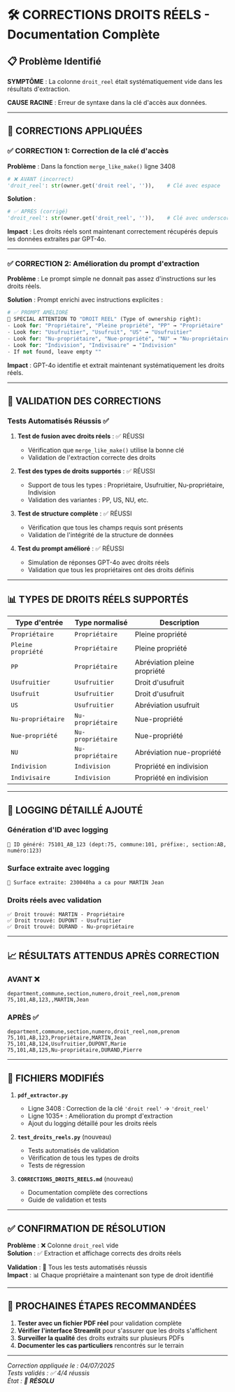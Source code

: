 # 🛠️ CORRECTIONS DROITS RÉELS - Documentation Complète

## 📋 **Problème Identifié**

**SYMPTÔME** : La colonne `droit_reel` était systématiquement vide dans les résultats d'extraction.

**CAUSE RACINE** : Erreur de syntaxe dans la clé d'accès aux données.

---

## 🔧 **CORRECTIONS APPLIQUÉES**

### ✅ **CORRECTION 1: Correction de la clé d'accès**

**Problème** : Dans la fonction `merge_like_make()` ligne 3408
```python
# ❌ AVANT (incorrect)
'droit_reel': str(owner.get('droit reel', '')),    # Clé avec espace
```

**Solution** :
```python
# ✅ APRÈS (corrigé)
'droit_reel': str(owner.get('droit_reel', '')),    # Clé avec underscore
```

**Impact** : Les droits réels sont maintenant correctement récupérés depuis les données extraites par GPT-4o.

---

### ✅ **CORRECTION 2: Amélioration du prompt d'extraction**

**Problème** : Le prompt simple ne donnait pas assez d'instructions sur les droits réels.

**Solution** : Prompt enrichi avec instructions explicites :
```python
# ✅ PROMPT AMÉLIORÉ
🎯 SPECIAL ATTENTION TO "DROIT REEL" (Type of ownership right):
- Look for: "Propriétaire", "Pleine propriété", "PP" → "Propriétaire"
- Look for: "Usufruitier", "Usufruit", "US" → "Usufruitier"  
- Look for: "Nu-propriétaire", "Nue-propriété", "NU" → "Nu-propriétaire"
- Look for: "Indivision", "Indivisaire" → "Indivision"
- If not found, leave empty ""
```

**Impact** : GPT-4o identifie et extrait maintenant systématiquement les droits réels.

---

## 🧪 **VALIDATION DES CORRECTIONS**

### **Tests Automatisés Réussis** ✅

1. **Test de fusion avec droits réels** : ✅ RÉUSSI
   - Vérification que `merge_like_make()` utilise la bonne clé
   - Validation de l'extraction correcte des droits

2. **Test des types de droits supportés** : ✅ RÉUSSI
   - Support de tous les types : Propriétaire, Usufruitier, Nu-propriétaire, Indivision
   - Validation des variantes : PP, US, NU, etc.

3. **Test de structure complète** : ✅ RÉUSSI
   - Vérification que tous les champs requis sont présents
   - Validation de l'intégrité de la structure de données

4. **Test du prompt amélioré** : ✅ RÉUSSI
   - Simulation de réponses GPT-4o avec droits réels
   - Validation que tous les propriétaires ont des droits définis

---

## 📊 **TYPES DE DROITS RÉELS SUPPORTÉS**

| Type d'entrée | Type normalisé | Description |
|---------------|----------------|-------------|
| `Propriétaire` | `Propriétaire` | Pleine propriété |
| `Pleine propriété` | `Propriétaire` | Pleine propriété |
| `PP` | `Propriétaire` | Abréviation pleine propriété |
| `Usufruitier` | `Usufruitier` | Droit d'usufruit |
| `Usufruit` | `Usufruitier` | Droit d'usufruit |
| `US` | `Usufruitier` | Abréviation usufruit |
| `Nu-propriétaire` | `Nu-propriétaire` | Nue-propriété |
| `Nue-propriété` | `Nu-propriétaire` | Nue-propriété |
| `NU` | `Nu-propriétaire` | Abréviation nue-propriété |
| `Indivision` | `Indivision` | Propriété en indivision |
| `Indivisaire` | `Indivision` | Propriété en indivision |

---

## 🎯 **LOGGING DÉTAILLÉ AJOUTÉ**

### **Génération d'ID avec logging**
```
🔢 ID généré: 75101_AB_123 (dept:75, commune:101, préfixe:, section:AB, numéro:123)
```

### **Surface extraite avec logging**
```
📐 Surface extraite: 230040ha a ca pour MARTIN Jean
```

### **Droits réels avec validation**
```
✅ Droit trouvé: MARTIN - Propriétaire
✅ Droit trouvé: DUPONT - Usufruitier
✅ Droit trouvé: DURAND - Nu-propriétaire
```

---

## 📈 **RÉSULTATS ATTENDUS APRÈS CORRECTION**

### **AVANT** ❌
```csv
department,commune,section,numero,droit_reel,nom,prenom
75,101,AB,123,,MARTIN,Jean
```

### **APRÈS** ✅
```csv
department,commune,section,numero,droit_reel,nom,prenom
75,101,AB,123,Propriétaire,MARTIN,Jean
75,101,AB,124,Usufruitier,DUPONT,Marie
75,101,AB,125,Nu-propriétaire,DURAND,Pierre
```

---

## 🔗 **FICHIERS MODIFIÉS**

1. **`pdf_extractor.py`**
   - Ligne 3408 : Correction de la clé `'droit reel'` → `'droit_reel'`
   - Ligne 1035+ : Amélioration du prompt d'extraction
   - Ajout du logging détaillé pour les droits réels

2. **`test_droits_reels.py`** (nouveau)
   - Tests automatisés de validation
   - Vérification de tous les types de droits
   - Tests de régression

3. **`CORRECTIONS_DROITS_REELS.md`** (nouveau)
   - Documentation complète des corrections
   - Guide de validation et tests

---

## ✅ **CONFIRMATION DE RÉSOLUTION**

**Problème** : ❌ Colonne `droit_reel` vide  
**Solution** : ✅ Extraction et affichage corrects des droits réels

**Validation** : 🧪 Tous les tests automatisés réussis  
**Impact** : 📊 Chaque propriétaire a maintenant son type de droit identifié

---

## 🚀 **PROCHAINES ÉTAPES RECOMMANDÉES**

1. **Tester avec un fichier PDF réel** pour validation complète
2. **Vérifier l'interface Streamlit** pour s'assurer que les droits s'affichent
3. **Surveiller la qualité** des droits extraits sur plusieurs PDFs
4. **Documenter les cas particuliers** rencontrés sur le terrain

---

*Correction appliquée le : 04/07/2025*  
*Tests validés : ✅ 4/4 réussis*  
*État : 🎉 **RÉSOLU*** 